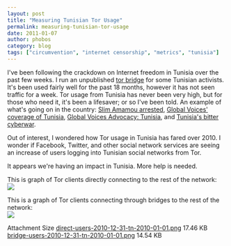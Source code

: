 ```yaml
---
layout: post
title: "Measuring Tunisian Tor Usage"
permalink: measuring-tunisian-tor-usage
date: 2011-01-07
author: phobos
category: blog
tags: ["circumvention", "internet censorship", "metrics", "tunisia"]
---
```


I've been following the crackdown on Internet freedom in Tunisia over the past few weeks. I run an unpublished [tor bridge](https://www.torproject.org/docs/bridges.html.en) for some Tunisian activists. It's been used fairly well for the past 18 months, however it has not seen traffic for a week. Tor usage from Tunisia has never been very high, but for those who need it, it's been a lifesaver; or so I've been told. An example of what's going on in the country: [Slim Amamou arrested](http://jilliancyork.com/2011/01/06/tunisian-blogger-slim-amamou-arrested/), [Global Voices' coverage of Tunisia](http://globalvoicesonline.org/specialcoverage/tunisia-uprising-201011/), [Global Voices Advocacy: Tunisia](http://advocacy.globalvoicesonline.org/categories/countries/tunisia/), and [Tunisia's bitter cyberwar](http://english.aljazeera.net/indepth/features/2011/01/20111614145839362.html).

Out of interest, I wondered how Tor usage in Tunisia has fared over 2010. I wonder if Facebook, Twitter, and other social network services are seeing an increase of users logging into Tunisian social networks from Tor.

It appears we're having an impact in Tunisia. More help is needed.

This is graph of Tor clients directly connecting to the rest of the network:  
 ![](https://blog.torproject.org/files/direct-users-2010-12-31-tn-2010-01-01.png)

This is a graph of Tor clients connecting through bridges to the rest of the network:  
 ![](https://blog.torproject.org/files/bridge-users-2010-12-31-tn-2010-01-01.png)

<thead><tr>
<th>Attachment</th>
<th>Size</th> </tr></thead><tbody>
 <tr class="odd">
<td><a href="https://blog.torproject.org/files/direct-users-2010-12-31-tn-2010-01-01.png">direct-users-2010-12-31-tn-2010-01-01.png</a></td>
<td>17.46 KB</td> </tr>
 <tr class="even">
<td><a href="https://blog.torproject.org/files/bridge-users-2010-12-31-tn-2010-01-01.png">bridge-users-2010-12-31-tn-2010-01-01.png</a></td>
<td>14.54 KB</td> </tr>
</tbody>

